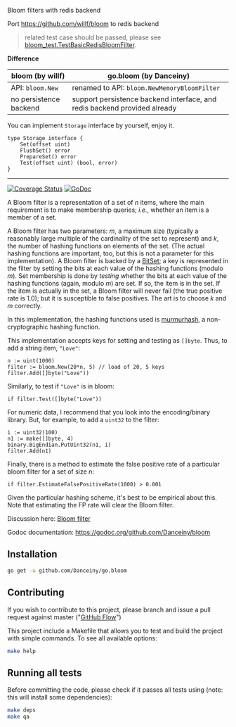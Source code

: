 Bloom filters with redis backend

Port <https://github.com/willf/bloom> to redis backend

>related test case should be passed, please see [bloom_test.TestBasicRedisBloomFilter](bloom_test.go).

**Difference**

|bloom (by willf)|go.bloom (by Danceiny)|
|---|---|
|API: `bloom.New`|renamed to API: `bloom.NewMemoryBloomFilter`|
|no persistence backend|support persistence backend interface, and redis backend provided already|

You can implement `Storage` interface by yourself, enjoy it.

```
type Storage interface {
	Set(offset uint)
	FlushSet() error
	PrepareSet() error
	Test(offset uint) (bool, error)
}
```

-------------

[![Coverage Status](https://coveralls.io/repos/github/Danceiny/bloom/badge.svg?branch=master)](https://coveralls.io/github/Danceiny/bloom?branch=master)
[![GoDoc](https://godoc.org/github.com/Danceiny/bloom?status.svg)](http://godoc.org/github.com/Danceiny/bloom)

A Bloom filter is a representation of a set of _n_ items, where the main
requirement is to make membership queries; _i.e._, whether an item is a
member of a set.

A Bloom filter has two parameters: _m_, a maximum size (typically a reasonably large multiple of the cardinality of the set to represent) and _k_, the number of hashing functions on elements of the set. (The actual hashing functions are important, too, but this is not a parameter for this implementation). A Bloom filter is backed by a [BitSet](https://github.com/Danceiny/bitset); a key is represented in the filter by setting the bits at each value of the  hashing functions (modulo _m_). Set membership is done by _testing_ whether the bits at each value of the hashing functions (again, modulo _m_) are set. If so, the item is in the set. If the item is actually in the set, a Bloom filter will never fail (the true positive rate is 1.0); but it is susceptible to false positives. The art is to choose _k_ and _m_ correctly.

In this implementation, the hashing functions used is [murmurhash](github.com/spaolacci/murmur3), a non-cryptographic hashing function.

This implementation accepts keys for setting and testing as `[]byte`. Thus, to
add a string item, `"Love"`:

    n := uint(1000)
    filter := bloom.New(20*n, 5) // load of 20, 5 keys
    filter.Add([]byte("Love"))

Similarly, to test if `"Love"` is in bloom:

    if filter.Test([]byte("Love"))

For numeric data, I recommend that you look into the encoding/binary library. But, for example, to add a `uint32` to the filter:

    i := uint32(100)
    n1 := make([]byte, 4)
    binary.BigEndian.PutUint32(n1, i)
    filter.Add(n1)

Finally, there is a method to estimate the false positive rate of a particular
bloom filter for a set of size _n_:

    if filter.EstimateFalsePositiveRate(1000) > 0.001

Given the particular hashing scheme, it's best to be empirical about this. Note
that estimating the FP rate will clear the Bloom filter.

Discussion here: [Bloom filter](https://groups.google.com/d/topic/golang-nuts/6MktecKi1bE/discussion)

Godoc documentation: https://godoc.org/github.com/Danceiny/bloom

## Installation

```bash
go get -u github.com/Danceiny/go.bloom
```

## Contributing

If you wish to contribute to this project, please branch and issue a pull request against master ("[GitHub Flow](https://guides.github.com/introduction/flow/)")

This project include a Makefile that allows you to test and build the project with simple commands.
To see all available options:
```bash
make help
```

## Running all tests

Before committing the code, please check if it passes all tests using (note: this will install some dependencies):
```bash
make deps
make qa
```
